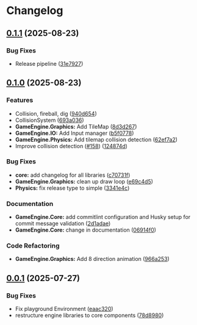 # Changelog

## [0.1.1](https://github.com/braybrandon/Game-Engine/compare/v0.1.0...v0.1.1) (2025-08-23)


### Bug Fixes

* Release pipeline ([31e7927](https://github.com/braybrandon/Game-Engine/commit/31e79277776754f06de4b19d28d0e483f8249f89))

## [0.1.0](https://github.com/braybrandon/Game-Engine/compare/v0.0.1...v0.1.0) (2025-08-23)


### Features

* Collision, fireball, dig ([940d654](https://github.com/braybrandon/Game-Engine/commit/940d65451c09531e65e63f37af5cf554ced558da))
* CollisionSystem ([693a036](https://github.com/braybrandon/Game-Engine/commit/693a036cb6d0353963b4023189ae74b9ef613166))
* **GameEngine.Graphics:** Add TileMap ([8d3d267](https://github.com/braybrandon/Game-Engine/commit/8d3d26725774e451e0998ab79481248b2407a712))
* **GameEngine.IO:** Add Input manager ([b5f0778](https://github.com/braybrandon/Game-Engine/commit/b5f0778cf9d62faa9d2d0b689c4408058f0e3b56))
* **GameEngine.Physics:** Add tilemap collision detection ([62ef7a2](https://github.com/braybrandon/Game-Engine/commit/62ef7a231742e120d3708d392560b66d8d8bb8c7))
* Improve collision detection ([#158](https://github.com/braybrandon/Game-Engine/issues/158)) ([124874d](https://github.com/braybrandon/Game-Engine/commit/124874da3c9422e60c234eeda1c746644f868263))


### Bug Fixes

* **core:** add changelog for all libraries ([c70731f](https://github.com/braybrandon/Game-Engine/commit/c70731fa2a3ce3e6a9a480c8f0591c4af18948c2))
* **GameEngine.Graphics:** clean up draw loop ([e69c4d5](https://github.com/braybrandon/Game-Engine/commit/e69c4d5dbf0dcae7e9090ea7c2e94dd6b8eb09cc))
* **Physics:** fix release type to simple ([3341e4c](https://github.com/braybrandon/Game-Engine/commit/3341e4cf50e4ce4cc7cf9646d3a8025f31d650db))


### Documentation

* **GameEngine.Core:** add commitlint configuration and Husky setup for commit message validation ([2d1adae](https://github.com/braybrandon/Game-Engine/commit/2d1adae6b4175ba599038ba0b8529daa1a92021e))
* **GameEngine.Core:** change in documentation ([06914f0](https://github.com/braybrandon/Game-Engine/commit/06914f0917da45a707d695897dc680e028a52571))


### Code Refactoring

* **GameEngine.Graphics:** Add 8 direction animation ([966a253](https://github.com/braybrandon/Game-Engine/commit/966a2530e398d69ef8efb6781587b3207a25cf43))

## [0.0.1](https://github.com/braybrandon/Game-Engine/compare/v0.1.19-alpha.1...v0.0.1) (2025-07-27)


### Bug Fixes

* Fix playground Environment ([eaac320](https://github.com/braybrandon/Game-Engine/commit/eaac320f17f62ad008d6f47662338a853542dfea))
* restructure engine libraries to core components ([78d8980](https://github.com/braybrandon/Game-Engine/commit/78d898051a13c3418f64539c92dd177eb7fd7603))

